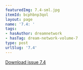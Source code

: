 ```yaml
---
featuredImg: 7.4-sml.jpg
itemId: bcphbnp3qol
layout: page
name: '7.4: '
tags:
- hasAuthor: dreamnetwork
- hasTag: dream-network-volume-7
type: post
urlSlug: '7.4'
---
```

<a href="../files/pdfs/Volume_7/7.4-Dream-Network-Bulletin_Volume-7-Number-4.pdf" download="">Download issue 7.4</a>
